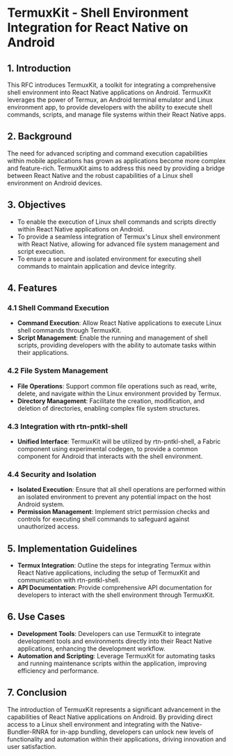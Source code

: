 # TermuxKit - Shell Environment Integration for React Native on Android

## 1. Introduction

This RFC introduces TermuxKit, a toolkit for integrating a comprehensive shell environment into React Native applications on Android. TermuxKit leverages the power of Termux, an Android terminal emulator and Linux environment app, to provide developers with the ability to execute shell commands, scripts, and manage file systems within their React Native apps.

## 2. Background

The need for advanced scripting and command execution capabilities within mobile applications has grown as applications become more complex and feature-rich. TermuxKit aims to address this need by providing a bridge between React Native and the robust capabilities of a Linux shell environment on Android devices.

## 3. Objectives

- To enable the execution of Linux shell commands and scripts directly within React Native applications on Android.
- To provide a seamless integration of Termux's Linux shell environment with React Native, allowing for advanced file system management and script execution.
- To ensure a secure and isolated environment for executing shell commands to maintain application and device integrity.

## 4. Features

### 4.1 Shell Command Execution

- **Command Execution**: Allow React Native applications to execute Linux shell commands through TermuxKit.
- **Script Management**: Enable the running and management of shell scripts, providing developers with the ability to automate tasks within their applications.

### 4.2 File System Management

- **File Operations**: Support common file operations such as read, write, delete, and navigate within the Linux environment provided by Termux.
- **Directory Management**: Facilitate the creation, modification, and deletion of directories, enabling complex file system structures.

### 4.3 Integration with rtn-pntkl-shell

- **Unified Interface**: TermuxKit will be utilized by rtn-pntkl-shell, a Fabric component using experimental codegen, to provide a common component for Android that interacts with the shell environment.

### 4.4 Security and Isolation

- **Isolated Execution**: Ensure that all shell operations are performed within an isolated environment to prevent any potential impact on the host Android system.
- **Permission Management**: Implement strict permission checks and controls for executing shell commands to safeguard against unauthorized access.

## 5. Implementation Guidelines

- **Termux Integration**: Outline the steps for integrating Termux within React Native applications, including the setup of TermuxKit and communication with rtn-pntkl-shell.
- **API Documentation**: Provide comprehensive API documentation for developers to interact with the shell environment through TermuxKit.

## 6. Use Cases

- **Development Tools**: Developers can use TermuxKit to integrate development tools and environments directly into their React Native applications, enhancing the development workflow.
- **Automation and Scripting**: Leverage TermuxKit for automating tasks and running maintenance scripts within the application, improving efficiency and performance.

## 7. Conclusion

The introduction of TermuxKit represents a significant advancement in the capabilities of React Native applications on Android. By providing direct access to a Linux shell environment and integrating with the Native-Bundler-RNRA for in-app bundling, developers can unlock new levels of functionality and automation within their applications, driving innovation and user satisfaction.
